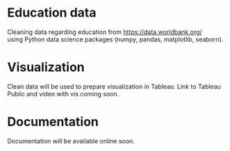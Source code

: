 # Education data 
Cleaning data regarding education from https://data.worldbank.org/ <br>
using Python data science packages (numpy, pandas, matplotlib, seaborn). <br>

# Visualization
Clean data will be used to prepare visualization in Tableau.
Link to Tableau Public and video with vis coming soon.

# Documentation
Documentation will be available online soon.

